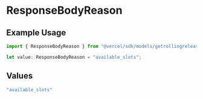 # ResponseBodyReason

## Example Usage

```typescript
import { ResponseBodyReason } from "@vercel/sdk/models/getrollingreleasebillingstatusop.js";

let value: ResponseBodyReason = "available_slots";
```

## Values

```typescript
"available_slots"
```
